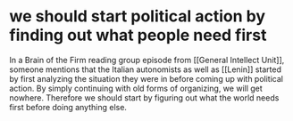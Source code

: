 # we should start political action by finding out what people need first

In a Brain of the Firm reading group episode from [[General Intellect Unit]], someone mentions that the Italian autonomists as well as [[Lenin]] started by first analyzing the situation they were in before coming up with political action. By simply continuing with old forms of organizing, we will get nowhere. Therefore we should start by figuring out what the world needs first before doing anything else.

